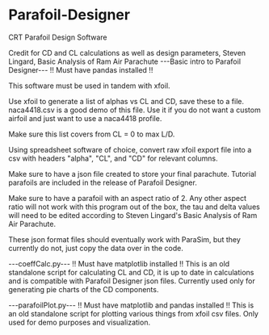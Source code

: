 # Parafoil-Designer
CRT Parafoil Design Software

Credit for CD and CL calculations as well as design parameters, Steven Lingard, Basic Analysis of Ram Air Parachute
---Basic intro to Parafoil Designer---
!! Must have pandas installed !!

This software must be used in tandem with xfoil.

Use xfoil to generate a list of alphas vs CL and CD, save these to a file.
naca4418.csv is a good demo of this file. Use it if you do not want a custom airfoil and just want to use a naca4418 profile.

Make sure this list covers from CL = 0 to max L/D.

Using spreadsheet software of choice, convert raw xfoil export file into a csv with headers "alpha", "CL", and "CD" for relevant columns. 

Make sure to have a json file created to store your final parachute. Tutorial parafoils are included in the release of Parafoil Designer.

Make sure to have a parafoil with an aspect ratio of 2. Any other aspect ratio will not work with this program out of the box, the tau and delta values will need to be edited
according to Steven Lingard's Basic Analysis of Ram Air Parachute.

These json format files should eventually work with ParaSim, but they currently do not, just copy the data over in the code.


---coeffCalc.py---
!! Must have matplotlib installed !!
This is an old standalone script for calculating CL and CD, it is up to date in calculations and is compatible with Parafoil Designer json files.
Currently used only for generating pie charts of the CD components.

---parafoilPlot.py---
!! Must have matplotlib and pandas installed !!
This is an old standalone script for plotting various things from xfoil csv files. Only used for demo purposes and visualization.
